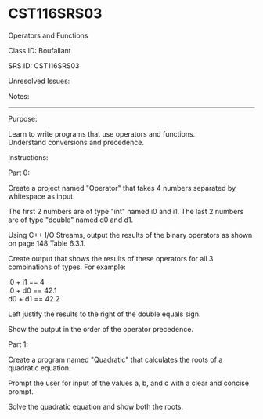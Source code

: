 # CST116SRS03
Operators and Functions


Class ID: Boufallant

SRS ID: CST116SRS03

Unresolved Issues:  

Notes:  

---

Purpose:  

Learn to write programs that use operators and functions.  
Understand conversions and precedence.  


Instructions:  


Part 0:  

Create a project named "Operator" that takes 4 numbers separated by whitespace as input.  

The first 2 numbers are of type "int" named i0 and i1. The last 2 numbers are of type "double" named d0 and d1.  

Using C++ I/O Streams, output the results of the binary operators as shown on page 148 Table 6.3.1.  

Create output that shows the results of these operators for all 3 combinations of types. For example:  

i0 + i1 == 4  
i0 + d0 == 42.1  
d0 + d1 == 42.2  

Left justify the results to the right of the double equals sign.  

Show the output in the order of the operator precedence.  


Part 1:  

Create a program named "Quadratic" that calculates the roots of a quadratic equation.

Prompt the user for input of the values a, b, and c with a clear and concise prompt. 

Solve the quadratic equation and show both the roots. 

